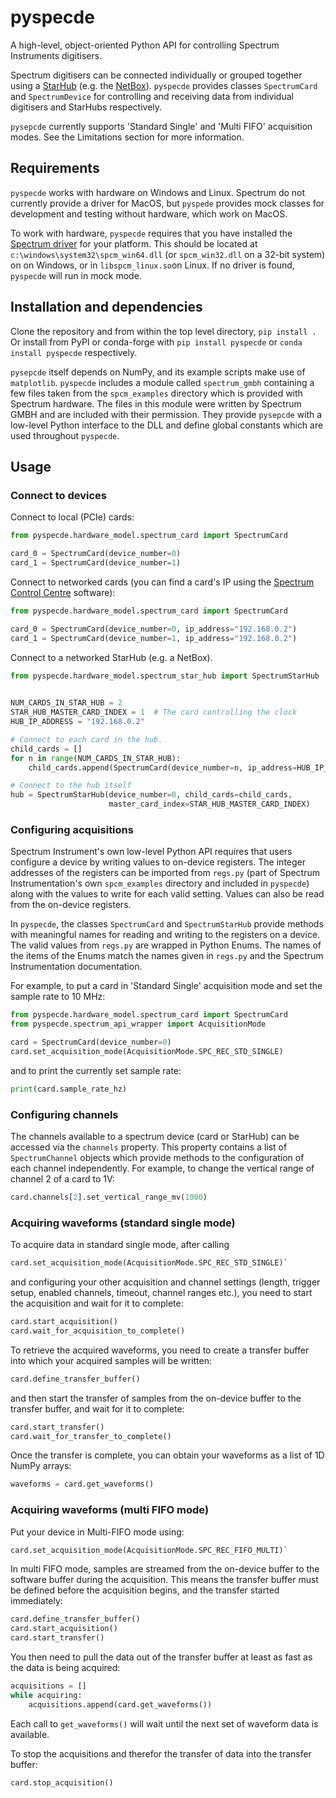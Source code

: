 # pyspecde
A high-level, object-oriented Python API for controlling Spectrum Instruments digitisers.

Spectrum digitisers can be connected individually or grouped together using a
[StarHub](https://spectrum-instrumentation.com/en/m4i-star-hub) (e.g. the
[NetBox](https://spectrum-instrumentation.com/en/digitizernetbox)). `pyspecde` provides classes 
`SpectrumCard` and `SpectrumDevice` for controlling and receiving data from individual digitisers and StarHubs 
respectively.

`pysepcde` currently supports 'Standard Single' and 'Multi FIFO' acquisition modes. See the Limitations section for 
more information.

## Requirements
`pyspecde` works with hardware on Windows and Linux. Spectrum do not currently provide a driver for MacOS, but 
`pyspede` provides mock classes for development and testing without hardware, which work on MacOS.

To work with hardware, `pyspecde` requires that you have installed the
[Spectrum driver](https://spectrum-instrumentation.com/en/drivers-and-examples-overview) for your platform.
This should be located at `c:\windows\system32\spcm_win64.dll` (or `spcm_win32.dll` on a 32-bit system) on
on Windows, or in `libspcm_linux.so`on Linux. If no driver is found,  `pyspecde` will run in mock mode.

## Installation and dependencies
Clone the repository and from within the top level directory, `pip install .` Or install from PyPI or conda-forge with 
`pip install pyspecde` or `conda install pyspecde` respectively.

`pysepcde` itself depends on NumPy, and its example scripts make use of `matplotlib`. `pyspecde` includes 
a module called `spectrum_gmbh` containing a few files taken from the `spcm_examples` directory which is provided with 
Spectrum hardware. The files in this module were written by Spectrum GMBH and are included with their permission. 
They provide `pysepcde` with a low-level Python interface to the DLL and define global constants which are used 
throughout `pyspecde`.

## Usage
### Connect to devices
Connect to local (PCIe) cards:
```python
from pyspecde.hardware_model.spectrum_card import SpectrumCard

card_0 = SpectrumCard(device_number=0)
card_1 = SpectrumCard(device_number=1)
```
Connect to networked cards (you can find a card's IP using the
[Spectrum Control Centre](https://spectrum-instrumentation.com/en/spectrum-control-center) software):
```python
from pyspecde.hardware_model.spectrum_card import SpectrumCard

card_0 = SpectrumCard(device_number=0, ip_address="192.168.0.2")
card_1 = SpectrumCard(device_number=1, ip_address="192.168.0.2")
```

Connect to a networked StarHub (e.g. a NetBox).
```python
from pyspecde.hardware_model.spectrum_star_hub import SpectrumStarHub
 

NUM_CARDS_IN_STAR_HUB = 2
STAR_HUB_MASTER_CARD_INDEX = 1  # The card controlling the clock
HUB_IP_ADDRESS = "192.168.0.2"

# Connect to each card in the hub.
child_cards = []
for n in range(NUM_CARDS_IN_STAR_HUB):
    child_cards.append(SpectrumCard(device_number=n, ip_address=HUB_IP_ADDRESS))

# Connect to the hub itself
hub = SpectrumStarHub(device_number=0, child_cards=child_cards,
                      master_card_index=STAR_HUB_MASTER_CARD_INDEX)
```

### Configuring acquisitions
Spectrum Instrument's own low-level Python API requires that users configure a device by writing values to on-device 
registers. The integer addresses of the registers can be imported from `regs.py` (part of Spectrum 
Instrumentation's own `spcm_examples` directory and included in `pyspecde`) along with the values to write for each
valid setting. Values can also be read from the on-device registers.

In `pyspecde`, the classes `SpectrumCard` and `SpectrumStarHub` provide methods with meaningful names for 
reading and writing to the registers on a device. The valid values from `regs.py` are wrapped in Python Enums. The 
names of the items of the Enums match the names given in `regs.py` and the Spectrum Instrumentation documentation.

For example, to put a card in 'Standard Single' acquisition mode and set the sample rate to 10 MHz:
```python
from pyspecde.hardware_model.spectrum_card import SpectrumCard
from pyspecde.spectrum_api_wrapper import AcquisitionMode

card = SpectrumCard(device_number=0)
card.set_acquisition_mode(AcquisitionMode.SPC_REC_STD_SINGLE)
```
and to print the currently set sample rate:
```python
print(card.sample_rate_hz)
```

### Configuring channels
The channels available to a spectrum device (card or StarHub) can be accessed via the `channels` property. This 
property contains a list of `SpectrumChannel` objects which provide methods to the configuration of each channel 
independently. For example, to change the vertical range of channel 2 of a card to 1V:
```python
card.channels[2].set_vertical_range_mv(1000)
```

### Acquiring waveforms (standard single mode)
To acquire data in standard single mode, after calling
```python
card.set_acquisition_mode(AcquisitionMode.SPC_REC_STD_SINGLE)`
```
and configuring your other acquisition and channel settings (length, trigger setup, enabled channels, timeout, 
channel ranges etc.), you need to start the acquisition and wait for it to 
complete:
```python
card.start_acquisition()
card.wait_for_acquisition_to_complete()
```
To retrieve the acquired waveforms, you need to create a transfer buffer into which your acquired samples will be 
written:
```python
card.define_transfer_buffer()
```
and then start the transfer of samples from the on-device buffer to the transfer buffer, and wait for it to complete:
```python
card.start_transfer()
card.wait_for_transfer_to_complete()
```
Once the transfer is complete, you can obtain your waveforms as a list of 1D NumPy arrays:
```python
waveforms = card.get_waveforms()
```

### Acquiring waveforms (multi FIFO mode)
Put your device in Multi-FIFO mode using:
```python
card.set_acquisition_mode(AcquisitionMode.SPC_REC_FIFO_MULTI)`
```
In multi FIFO mode, samples are streamed from the on-device buffer to the software buffer during the acquisition. 
This means the transfer buffer must be defined before the acquisition begins, and the transfer started immediately:
```python
card.define_transfer_buffer()
card.start_acquisition()
card.start_transfer()
```
You then need to pull the data out of the transfer buffer at least as fast as the data is being acquired:
```python
acquisitions = []
while acquiring:
    acquisitions.append(card.get_waveforms())
```
Each call to `get_waveforms()` will wait until the next set of waveform data is available.

To stop the acquisitions and therefor the transfer of data into the transfer buffer:
```python
card.stop_acquisition()
```
